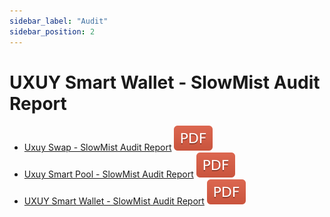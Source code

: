 ```yaml
---
sidebar_label: "Audit"
sidebar_position: 2
---
```

# UXUY Smart Wallet - SlowMist Audit Report

- [Uxuy Swap - SlowMist Audit Report](https://chain-cdn.uxuy.com/security/SlowMist-Audit-Report-UXUY-Protocol-Phase2.pdf) ![pdf](/img/PDF-red.svg)
- [Uxuy Smart Pool - SlowMist Audit Report](https://chain-cdn.uxuy.com/security/UxuySmartPool-SlowMistAuditReport.pdf) ![pdf](/img/PDF-red.svg)
- [UXUY Smart Wallet - SlowMist Audit Report](https://chain-cdn.uxuy.com/security/UXUYSmartWallet-SlowMistAuditReport.pdf) ![pdf](/img/PDF-red.svg)

